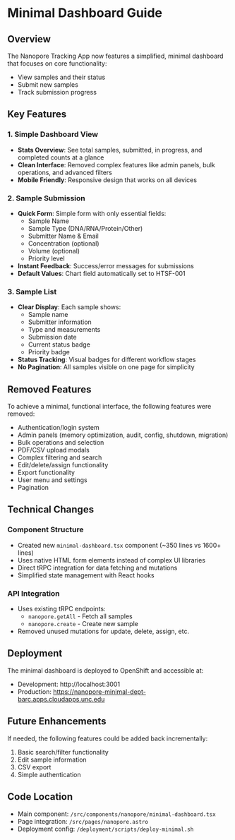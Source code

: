 # Minimal Dashboard Guide

## Overview

The Nanopore Tracking App now features a simplified, minimal dashboard that focuses on core functionality:
- View samples and their status
- Submit new samples
- Track submission progress

## Key Features

### 1. Simple Dashboard View
- **Stats Overview**: See total samples, submitted, in progress, and completed counts at a glance
- **Clean Interface**: Removed complex features like admin panels, bulk operations, and advanced filters
- **Mobile Friendly**: Responsive design that works on all devices

### 2. Sample Submission
- **Quick Form**: Simple form with only essential fields:
  - Sample Name
  - Sample Type (DNA/RNA/Protein/Other)
  - Submitter Name & Email
  - Concentration (optional)
  - Volume (optional)
  - Priority level
- **Instant Feedback**: Success/error messages for submissions
- **Default Values**: Chart field automatically set to HTSF-001

### 3. Sample List
- **Clear Display**: Each sample shows:
  - Sample name
  - Submitter information
  - Type and measurements
  - Submission date
  - Current status badge
  - Priority badge
- **Status Tracking**: Visual badges for different workflow stages
- **No Pagination**: All samples visible on one page for simplicity

## Removed Features
To achieve a minimal, functional interface, the following features were removed:
- Authentication/login system
- Admin panels (memory optimization, audit, config, shutdown, migration)
- Bulk operations and selection
- PDF/CSV upload modals
- Complex filtering and search
- Edit/delete/assign functionality
- Export functionality
- User menu and settings
- Pagination

## Technical Changes

### Component Structure
- Created new `minimal-dashboard.tsx` component (~350 lines vs 1600+ lines)
- Uses native HTML form elements instead of complex UI libraries
- Direct tRPC integration for data fetching and mutations
- Simplified state management with React hooks

### API Integration
- Uses existing tRPC endpoints:
  - `nanopore.getAll` - Fetch all samples
  - `nanopore.create` - Create new sample
- Removed unused mutations for update, delete, assign, etc.

## Deployment

The minimal dashboard is deployed to OpenShift and accessible at:
- Development: http://localhost:3001
- Production: https://nanopore-minimal-dept-barc.apps.cloudapps.unc.edu

## Future Enhancements

If needed, the following features could be added back incrementally:
1. Basic search/filter functionality
2. Edit sample information
3. CSV export
4. Simple authentication

## Code Location

- Main component: `/src/components/nanopore/minimal-dashboard.tsx`
- Page integration: `/src/pages/nanopore.astro`
- Deployment config: `/deployment/scripts/deploy-minimal.sh` 